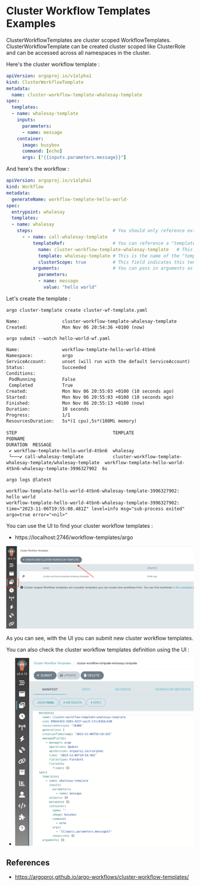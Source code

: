 # Cluster Workflow Templates Examples

ClusterWorkflowTemplates are cluster scoped WorkflowTemplates. ClusterWorkflowTemplate can be created cluster scoped like ClusterRole and can be accessed across all namespaces in the cluster.


Here's the cluster workflow template :

```yaml
apiVersion: argoproj.io/v1alpha1
kind: ClusterWorkflowTemplate
metadata:
  name: cluster-workflow-template-whalesay-template
spec:
  templates:
  - name: whalesay-template
    inputs:
      parameters:
      - name: message
    container:
      image: busybox
      command: [echo]
      args: ["{{inputs.parameters.message}}"]
```

And here's the workflow :

```yaml
apiVersion: argoproj.io/v1alpha1
kind: Workflow
metadata:
  generateName: workflow-template-hello-world-
spec:
  entrypoint: whalesay
  templates:
  - name: whalesay
    steps:                              # You should only reference external "templates" in a "steps" or "dag" "template".
      - - name: call-whalesay-template
          templateRef:                  # You can reference a "template" from another "WorkflowTemplate or ClusterWorkflowTemplate" using this field
            name: cluster-workflow-template-whalesay-template   # This is the name of the "WorkflowTemplate or ClusterWorkflowTemplate" CRD that contains the "template" you want
            template: whalesay-template # This is the name of the "template" you want to reference
            clusterScope: true          # This field indicates this templateRef is pointing ClusterWorkflowTemplate
          arguments:                    # You can pass in arguments as normal
            parameters:
            - name: message
              value: "hello world"
```

Let's create the template :

```shell
argo cluster-template create cluster-wf-template.yaml
```

```log
Name:                cluster-workflow-template-whalesay-template
Created:             Mon Nov 06 20:54:36 +0100 (now)
```

```shell
argo submit --watch hello-world-wf.yaml
```

```log
Name:                workflow-template-hello-world-4tbn6
Namespace:           argo
ServiceAccount:      unset (will run with the default ServiceAccount)
Status:              Succeeded
Conditions:
 PodRunning          False
 Completed           True
Created:             Mon Nov 06 20:55:03 +0100 (10 seconds ago)
Started:             Mon Nov 06 20:55:03 +0100 (10 seconds ago)
Finished:            Mon Nov 06 20:55:13 +0100 (now)
Duration:            10 seconds
Progress:            1/1
ResourcesDuration:   5s*(1 cpu),5s*(100Mi memory)

STEP                                    TEMPLATE                                                       PODNAME                                                           DURATION  MESSAGE
 ✔ workflow-template-hello-world-4tbn6  whalesay
 └───✔ call-whalesay-template           cluster-workflow-template-whalesay-template/whalesay-template  workflow-template-hello-world-4tbn6-whalesay-template-3996327902  6s
```

```shell
argo logs @latest
```

```log
workflow-template-hello-world-4tbn6-whalesay-template-3996327902: hello world
workflow-template-hello-world-4tbn6-whalesay-template-3996327902: time="2023-11-06T19:55:08.481Z" level=info msg="sub-process exited" argo=true error="<nil>"
```

You can use the UI to find your cluster workflow templates :
- https://localhost:2746/workflow-templates/argo

![summary](images/summary.png)

As you can see, with the UI you can submit new cluster workflow templates.

You can also check the cluster workflow templates definition using the UI :
- ![details](images/details.png)

## References
- https://argoproj.github.io/argo-workflows/cluster-workflow-templates/
